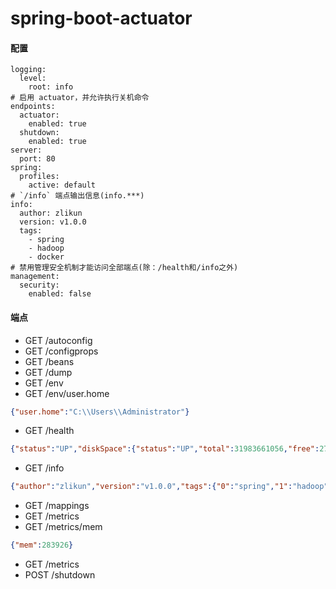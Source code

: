 # spring-boot-actuator

#### 配置
```
logging:
  level:
    root: info
# 启用 actuator，并允许执行关机命令
endpoints:
  actuator:
    enabled: true
  shutdown:
    enabled: true
server:
  port: 80
spring:
  profiles:
    active: default
# `/info` 端点输出信息(info.***)
info:
  author: zlikun
  version: v1.0.0
  tags:
    - spring
    - hadoop
    - docker
# 禁用管理安全机制才能访问全部端点(除：/health和/info之外)
management:
  security:
    enabled: false
```

#### 端点
- GET /autoconfig
- GET /configprops
- GET /beans
- GET /dump
- GET /env
- GET /env/user.home
```json
{"user.home":"C:\\Users\\Administrator"}
```
- GET /health
```json
{"status":"UP","diskSpace":{"status":"UP","total":31983661056,"free":27655364608,"threshold":10485760}}
```
- GET /info
```json
{"author":"zlikun","version":"v1.0.0","tags":{"0":"spring","1":"hadoop","2":"docker"}}
```
- GET /mappings
- GET /metrics
- GET /metrics/mem
```json
{"mem":283926}
```
- GET /metrics
- POST /shutdown
